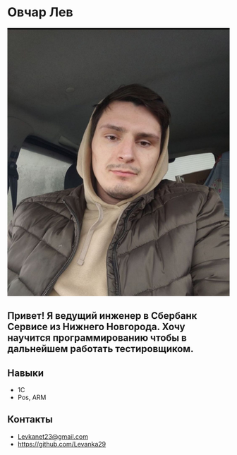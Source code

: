 # Овчар Лев
![Alt text](images\photo_2025-02-17_20-01-12.jpg)
## Привет! Я ведущий инженер в Сбербанк Сервисе из Нижнего Новгорода. Хочу научится программированию чтобы в дальнейшем работать тестировщиком.
## Навыки
- 1С
- Pos, ARM
## Контакты 
- Levkanet23@gmail.com
- https://github.com/Levanka29